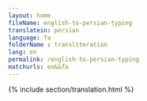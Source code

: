 ```yaml
--- 
layout: home 
fileName: english-to-persian-typing
translatein: persian
language: fa
folderName : transliteration
lang: en
permalink: /english-to-persian-typing
matchurls: en&&fa
---
```

{% include section/translation.html %}